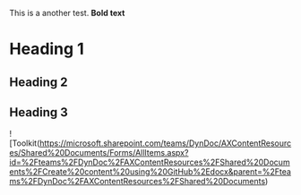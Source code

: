 This is a another test.
**Bold text** 

# Heading 1 
## Heading 2 
## Heading 3 

![Toolkit(https://microsoft.sharepoint.com/teams/DynDoc/AXContentResources/Shared%20Documents/Forms/AllItems.aspx?id=%2Fteams%2FDynDoc%2FAXContentResources%2FShared%20Documents%2FCreate%20content%20using%20GitHub%2Edocx&parent=%2Fteams%2FDynDoc%2FAXContentResources%2FShared%20Documents)
